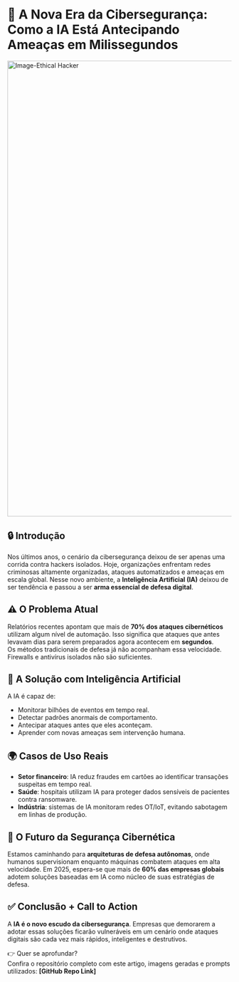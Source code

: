 # 🚀 A Nova Era da Cibersegurança: Como a IA Está Antecipando Ameaças em Milissegundos


<img width="1536" height="1024" alt="Image-Ethical Hacker" src="https://github.com/user-attachments/assets/d7f97de1-d07d-48de-a74b-91766b52e411" />


## 🔒 Introdução
Nos últimos anos, o cenário da cibersegurança deixou de ser apenas uma corrida contra hackers isolados. Hoje, organizações enfrentam redes criminosas altamente organizadas, ataques automatizados e ameaças em escala global. Nesse novo ambiente, a **Inteligência Artificial (IA)** deixou de ser tendência e passou a ser **arma essencial de defesa digital**.

## ⚠️ O Problema Atual
Relatórios recentes apontam que mais de **70% dos ataques cibernéticos** utilizam algum nível de automação. Isso significa que ataques que antes levavam dias para serem preparados agora acontecem em **segundos**.  
Os métodos tradicionais de defesa já não acompanham essa velocidade. Firewalls e antivírus isolados não são suficientes.

## 🤖 A Solução com Inteligência Artificial
A IA é capaz de:
- Monitorar bilhões de eventos em tempo real.  
- Detectar padrões anormais de comportamento.  
- Antecipar ataques antes que eles aconteçam.  
- Aprender com novas ameaças sem intervenção humana.

## 🌍 Casos de Uso Reais
- **Setor financeiro**: IA reduz fraudes em cartões ao identificar transações suspeitas em tempo real.  
- **Saúde**: hospitais utilizam IA para proteger dados sensíveis de pacientes contra ransomware.  
- **Indústria**: sistemas de IA monitoram redes OT/IoT, evitando sabotagem em linhas de produção.

## 🔮 O Futuro da Segurança Cibernética
Estamos caminhando para **arquiteturas de defesa autônomas**, onde humanos supervisionam enquanto máquinas combatem ataques em alta velocidade. Em 2025, espera-se que mais de **60% das empresas globais** adotem soluções baseadas em IA como núcleo de suas estratégias de defesa.

## ✅ Conclusão + Call to Action
A **IA é o novo escudo da cibersegurança**. Empresas que demorarem a adotar essas soluções ficarão vulneráveis em um cenário onde ataques digitais são cada vez mais rápidos, inteligentes e destrutivos.

👉 Quer se aprofundar?  
Confira o repositório completo com este artigo, imagens geradas e prompts utilizados: **[GitHub Repo Link]**
